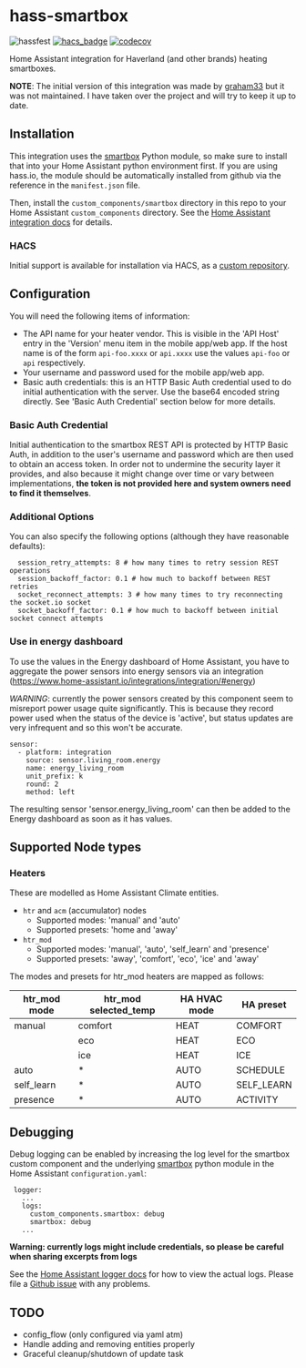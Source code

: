 # hass-smartbox
![hassfest](https://github.com/ajtudela/hass-smartbox/workflows/Validate%20with%20hassfest/badge.svg) [![hacs_badge](https://img.shields.io/badge/HACS-Custom-41BDF5.svg)](https://github.com/hacs/integration) [![codecov](https://codecov.io/gh/ajtudela/hass-smartbox/branch/main/graph/badge.svg?token=C6J448TUQ8)](https://codecov.io/gh/ajtudela/hass-smartbox)

Home Assistant integration for Haverland (and other brands) heating smartboxes.

**NOTE**: The initial version of this integration was made by [graham33](https://github.com/graham33) but it was not maintained. I have taken over the project and will try to keep it up to date.

## Installation
This integration uses the [smartbox] Python module, so make sure to install that
into your Home Assistant python environment first. If you are using hass.io, the
module should be automatically installed from github via the reference in the
`manifest.json` file.

Then, install the `custom_components/smartbox` directory in this repo to your
Home Assistant `custom_components` directory. See the [Home Assistant
integration docs] for details.

### HACS
Initial support is available for installation via HACS, as a [custom
repository].

## Configuration

You will need the following items of information:
* The API name for your heater vendor. This is visible in the 'API Host' entry
  in the 'Version' menu item in the mobile app/web app. If the host name is of
  the form `api-foo.xxxx` or `api.xxxx` use the values `api-foo` or `api`
  respectively.
* Your username and password used for the mobile app/web app.
* Basic auth credentials: this is an HTTP Basic Auth credential used to do
  initial authentication with the server. Use the base64 encoded string
  directly. See 'Basic Auth Credential' section below for more details.

### Basic Auth Credential
Initial authentication to the smartbox REST API is protected by HTTP Basic Auth,
in addition to the user's username and password which are then used to obtain an
access token. In order not to undermine the security layer it provides, and also
because it might change over time or vary between implementations, **the token
is not provided here and system owners need to find it themselves**.

### Additional Options
You can also specify the following options (although they have reasonable defaults):

```
  session_retry_attempts: 8 # how many times to retry session REST operations
  session_backoff_factor: 0.1 # how much to backoff between REST retries
  socket_reconnect_attempts: 3 # how many times to try reconnecting the socket.io socket
  socket_backoff_factor: 0.1 # how much to backoff between initial socket connect attempts
```

### Use in energy dashboard

To use the values in the Energy dashboard of Home Assistant, you have to
aggregate the power sensors into energy sensors via an integration
(https://www.home-assistant.io/integrations/integration/#energy)

*WARNING*: currently the power sensors created by this component seem to
misreport power usage quite significantly. This is because they record power
used when the status of the device is 'active', but status updates are very
infrequent and so this won't be accurate.

```
sensor:
  - platform: integration
    source: sensor.living_room.energy
    name: energy_living_room
    unit_prefix: k
    round: 2
    method: left
```

The resulting sensor 'sensor.energy_living_room' can then be added to the Energy dashboard as soon as it has values.

## Supported Node types

### Heaters
These are modelled as Home Assistant Climate entities.

* `htr` and `acm` (accumulator) nodes
  * Supported modes: 'manual' and 'auto'
  * Supported presets: 'home and 'away'
* `htr_mod`
  * Supported modes: 'manual', 'auto', 'self_learn' and 'presence'
  * Supported presets: 'away', 'comfort', 'eco', 'ice' and 'away'

The modes and presets for htr_mod heaters are mapped as follows:

| htr\_mod mode | htr\_mod selected_temp | HA HVAC mode | HA preset   |
|---------------|------------------------|--------------|-------------|
| manual        | comfort                | HEAT         | COMFORT     |
|               | eco                    | HEAT         | ECO         |
|               | ice                    | HEAT         | ICE         |
| auto          | *                      | AUTO         | SCHEDULE    |
| self\_learn   | *                      | AUTO         | SELF\_LEARN |
| presence      | *                      | AUTO         | ACTIVITY    |

## Debugging

Debug logging can be enabled by increasing the log level for the smartbox custom
component and the underlying [smartbox] python module in the Home Assistant
`configuration.yaml`:

```
 logger:
   ...
   logs:
     custom_components.smartbox: debug
     smartbox: debug
   ...
```

**Warning: currently logs might include credentials, so please be careful when
sharing excerpts from logs**

See the [Home Assistant logger docs] for how to view the actual logs. Please
file a [Github issue] with any problems.

## TODO
* config_flow (only configured via yaml atm)
* Handle adding and removing entities properly
* Graceful cleanup/shutdown of update task

[custom repository]: https://hacs.xyz/docs/faq/custom_repositories
[Github issue]: https://github.com/ajtudela/hass-smartbox/issues
[Home Assistant integration docs]: https://developers.home-assistant.io/docs/creating_integration_file_structure/#where-home-assistant-looks-for-integrations
[Home Assistant logger docs]: https://www.home-assistant.io/integrations/logger/#viewing-logs
[Home Assistant secrets management]: https://www.home-assistant.io/docs/configuration/secrets/
[smartbox]: https://github.com/ajtudela/smartbox
